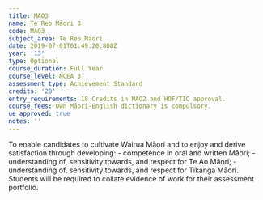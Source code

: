 ```yaml
---
title: MAO3
name: Te Reo Māori 3
code: MAO3
subject_area: Te Reo Māori
date: 2019-07-01T01:49:20.808Z
year: '13'
type: Optional
course_duration: Full Year
course_level: NCEA 3
assessment_type: Achievement Standard
credits: '28'
entry_requirements: 18 Credits in MAO2 and HOF/TIC approval.
course_fees: Own Māori-English dictionary is compulsory.
ue_approved: true
notes: ''
---
```

To enable candidates to cultivate Wairua Māori and to enjoy and derive satisfaction through developing: - competence in oral and written Māori; - understanding of, sensitivity towards, and respect for Te Ao Māori; - understanding of, sensitivity towards, and respect for Tikanga Māori. Students will be required to collate evidence of work for their assessment portfolio.
